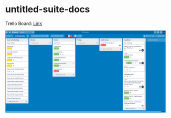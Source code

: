 # untitled-suite-docs

Trello Board: [Link](https://trello.com/b/Bj5asYWU/untitled-suite)

![untitled-suite-trello-partb-01](./docs/untitled-suite-trello-partb-01.png)
